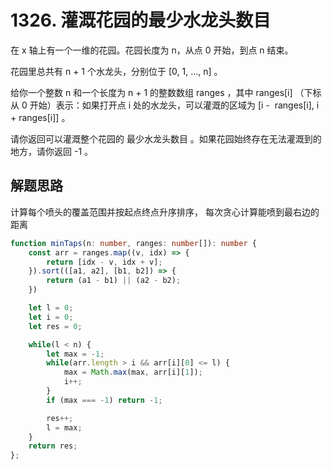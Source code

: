 # 1326. 灌溉花园的最少水龙头数目

在 x 轴上有一个一维的花园。花园长度为 n，从点 0 开始，到点 n 结束。

花园里总共有 n + 1 个水龙头，分别位于 [0, 1, ..., n] 。

给你一个整数 n 和一个长度为 n + 1 的整数数组 ranges ，其中 ranges[i] （下标从 0 开始）表示：如果打开点 i 处的水龙头，可以灌溉的区域为 [i -  ranges[i], i + ranges[i]] 。

请你返回可以灌溉整个花园的 最少水龙头数目 。如果花园始终存在无法灌溉到的地方，请你返回 -1 。

## 解题思路

计算每个喷头的覆盖范围并按起点终点升序排序，
每次贪心计算能喷到最右边的距离 

```typescript
function minTaps(n: number, ranges: number[]): number {
    const arr = ranges.map((v, idx) => {
        return [idx - v, idx + v];
    }).sort(([a1, a2], [b1, b2]) => {
        return (a1 - b1) || (a2 - b2); 
    })

    let l = 0;
    let i = 0;
    let res = 0;

    while(l < n) {
        let max = -1;
        while(arr.length > i && arr[i][0] <= l) {
            max = Math.max(max, arr[i][1]);
            i++;
        }
        if (max === -1) return -1;

        res++;
        l = max;
    }
    return res;
};
```